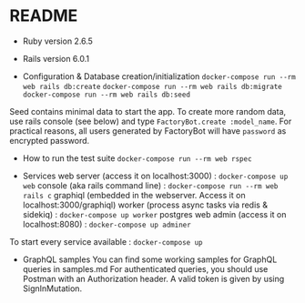 # README

* Ruby version
2.6.5

* Rails version
6.0.1

* Configuration & Database creation/initialization
`docker-compose run --rm web rails db:create`
`docker-compose run --rm web rails db:migrate`
`docker-compose run --rm web rails db:seed`

Seed contains minimal data to start the app. To create more random data, use rails console (see below) and type `FactoryBot.create :model_name`. For practical reasons, all users generated by FactoryBot will have `password` as encrypted password. 

* How to run the test suite
`docker-compose run --rm web rspec`

* Services 
web server (access it on localhost:3000) : `docker-compose up web`
console (aka rails command line) : `docker-compose run --rm web rails c`
graphiql (embedded in the webserver. Access it on localhost:3000/graphiql)
worker (process async tasks via redis & sidekiq) : `docker-compose up worker`
postgres web admin (access it on localhost:8080) : `docker-compose up adminer`

To start every service available : `docker-compose up`

* GraphQL samples
You can find some working samples for GraphQL queries in samples.md
For authenticated queries, you should use Postman with an Authorization header. A valid token is given by using SignInMutation.


